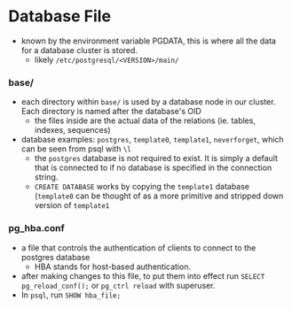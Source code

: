 
# Database File
- known by the environment variable PGDATA, this is where all the data for a database cluster is stored.
	- likely `/etc/postgresql/<VERSION>/main/`

### base/
- each directory within `base/` is used by a database node in our cluster. Each directory is named after the database's OID
	- the files inside are the actual data of the relations (ie. tables, indexes, sequences)
- database examples: `postgres`, `template0`, `template1`, `neverforget`, which can be seen from psql with `\l`
	- the `postgres` database is not required to exist. It is simply a default that is connected to if no database is specified in the connection string.
	- `CREATE DATABASE` works by copying the `template1` database (`template0` can be thought of as a more primitive and stripped down version of `template1`

### pg_hba.conf
- a file that controls the authentication of clients to connect to the postgres database
	- HBA stands for host-based authentication.
- after making changes to this file, to put them into effect run `SELECT pg_reload_conf();` or `pg_ctrl reload` with superuser.
- In `psql`, run `SHOW hba_file;`
